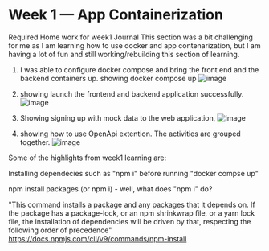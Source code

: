# Week 1 — App Containerization
Required Home work for week1 Journal
This section was a bit challenging for me as I am learning how to use docker and app contenarization, but I am having  a lot of fun and still working/rebuilding this section of learning.
1) I was able to configure docker compose and bring the front end and the backend containers up.
showing docker compose up
![image](https://user-images.githubusercontent.com/124897604/222780169-6bc6427d-c51f-4b5c-aa5f-5e2a6ea85435.png)

2) showing launch the frontend and backend application successfully.
![image](https://user-images.githubusercontent.com/124897604/222779350-5c208ccc-e68a-48f6-86a2-c5a1818c9d8e.png)

3) Showing signing up with mock data to the web application,
![image](https://user-images.githubusercontent.com/124897604/222783534-b90a9a8a-4648-4a58-85d6-33140e2ee84d.png)

4) showing how to use OpenApi extention. The activities are grouped together.
![image](https://user-images.githubusercontent.com/124897604/222784180-a8376a2d-8a5a-4b27-9d22-46452cf1291b.png)

Some of the highlights from week1 learning are:

Installing dependecies such as "npm i" before running "docker compse up"

npm install packages (or npm i) - well, what does "npm i" do?

"This command installs a package and any packages that it depends on. If the package has a package-lock, or an npm shrinkwrap file, or a yarn lock file, the installation of dependencies will be driven by that, respecting the following order of precedence"
https://docs.npmjs.com/cli/v9/commands/npm-install



